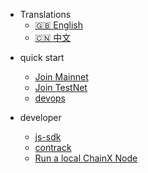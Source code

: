
- Translations
  - [:uk: English](/)
  - [:cn: 中文](/zh-cn/)

* quick start
  * [Join Mainnet](/zh-en/join-minnet)
  * [Join TestNet](/zh-en/join-testnet)
  * [devops](/zh-en/devops)

* developer
  * [js-sdk](/zh-en/js-sdk/quick-start.md)
  * [contrack](/zh-en/contract/1-introduce.md)
  * [Run a local ChainX Node](/zh-en/run-a-chainx-node.md)